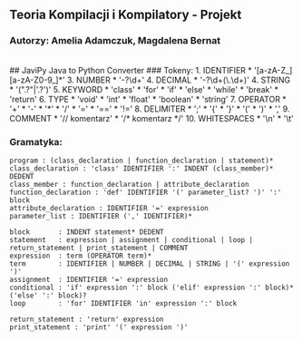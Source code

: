## Teoria Kompilacji i Kompilatory - Projekt
### Autorzy: Amelia Adamczuk, Magdalena Bernat
<br />
## JaviPy Java to Python Converter
### Tokeny:
1. IDENTIFIER
   * '[a-zA-Z_][a-zA-Z0-9_]*'
3. NUMBER
   * '-?\d+'
4. DECIMAL
   * '-?\d+(\.\d+)'
4. STRING
   * '(".?"|'.?')'
5. KEYWORD
   * 'class'
   * 'for'
   * 'if'
   * 'else'
   * 'while'
   * 'break'
   * 'return'
6. TYPE
   * 'void'
   * 'int'
   * 'float'
   * 'boolean'
   * 'string'
7. OPERATOR
   * '+'
   * '-'
   * '*'
   * '/'
   * '='
   * '=='
   * '!='
8. DELIMITER
   * ';' 
   * '{' 
   * '}' 
   * '(' 
   * ')' 
   * ','
9. COMMENT
   * '// komentarz'
   * '/* komentarz */'
10. WHITESPACES
    * '\n'
    * '\t'
   

### Gramatyka:

    program : (class_declaration | function_declaration | statement)*
    class_declaration : 'class' IDENTIFIER ':' INDENT (class_member)* DEDENT
    class_member : function_declaration | attribute_declaration
    function_declaration : 'def' IDENTIFIER '(' parameter_list? ')' ':' block
    attribute_declaration : IDENTIFIER '=' expression
    parameter_list : IDENTIFIER (',' IDENTIFIER)*

    block       : INDENT statement* DEDENT
    statement   : expression | assignment | conditional | loop | return_statement | print_statement | COMMENT
    expression  : term (OPERATOR term)*
    term        : IDENTIFIER | NUMBER | DECIMAL | STRING | '(' expression ')'
    assignment  : IDENTIFIER '=' expression
    conditional : 'if' expression ':' block ('elif' expression ':' block)* ('else' ':' block)?
    loop        : 'for' IDENTIFIER 'in' expression ':' block

    return_statement : 'return' expression
    print_statement : 'print' '(' expression ')'
